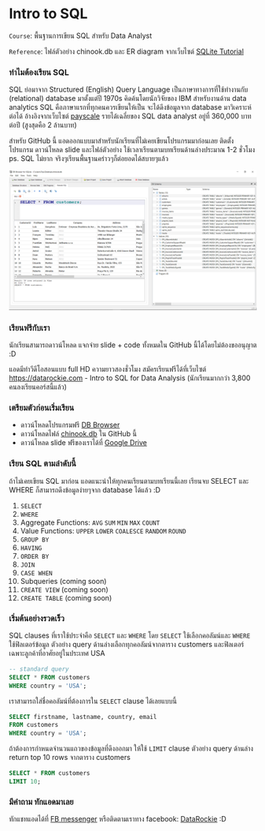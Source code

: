 # Intro to SQL

`Course`: พื้นฐานการเขียน SQL สำหรับ Data Analyst

`Reference`: ไฟล์ตัวอย่าง chinook.db และ ER diagram จากเว็บไซต์ [SQLite Tutorial](https://www.sqlitetutorial.net/)

### ทำไมต้องเรียน SQL

SQL ย่อมาจาก Structured (English) Query Language เป็นภาษาทางการที่ใช้ทำงานกับ (relational) database มาตั้งแต่ปี 1970s คิดค้นโดยนักวิจัยของ IBM สำหรับงานด้าน data analytics SQL คือภาษาแรกที่ทุกคนควรเขียนให้เป็น จะได้ดึงข้อมูลจาก database มาวิเคราะห์ต่อได้ อ้างอิงจากเว็บไซต์ [payscale](https://www.payscale.com/research/TH/Job=Data_Analyst/Salary) รายได้เฉลี่ยของ SQL data analyst อยู่ที่ 360,000 บาทต่อปี (สูงสุดคือ 2 ล้านบาท)

สำหรับ GitHub นี้ แอดออกแบบมาสำหรับนักเรียนที่ไม่เคยเขียนโปรแกรมมาก่อนเลย ติดตั้งโปรแกรม ดาวน์โหลด slide และไฟล์ตัวอย่าง ใช้เวลาเรียนตามบทเรียนด้านล่างประมาณ 1-2 ชั่วโมง ps. SQL ไม่ยาก จริงๆเรียนพื้นฐานคร่าวๆก็ต่อยอดได้สบายๆแล้ว

![DB Browser](https://github.com/datarockie/intro-sql/blob/master/DB%20Browser.png)

### เรียนฟรีกับเรา

นักเรียนสามารถดาวน์โหลด แจกจ่าย slide + code ทั้งหมดใน GitHub นี้ได้โดยไม่ต้องขออนุญาต :D

แอดมีทำวีดีโอสอนแบบ full HD ความยาวสองชั่วโมง สมัครเรียนฟรีได้ที่เว็บไซต์ https://datarockie.com - Intro to SQL for Data Analysis (นักเรียนมากกว่า 3,800 คนลงเรียนคอร์สนี้แล้ว)

### เตรียมตัวก่อนเริ่มเรียน

* ดาวน์โหลดโปรแกรมฟรี [DB Browser](https://sqlitebrowser.org/)
* ดาวน์โหลดไฟล์ [chinook.db](https://github.com/datarockie/intro-sql/blob/master/chinook.db) ใน GitHub นี้
* ดาวน์โหลด slide ฟรีของเราได้ที่ [Google Drive](https://bit.ly/DATASQL2020)

### เรียน SQL ตามลำดับนี้

ถ้าไม่เคยเขียน SQL มาก่อน แอดแนะนำให้ทุกคนเรียนตามบทเรียนนี้เลย เรียนจบ SELECT และ WHERE ก็สามารถดึงข้อมูลง่ายๆจาก database ได้แล้ว :D

1. `SELECT`
2. `WHERE`
3. Aggregate Functions: `AVG` `SUM` `MIN` `MAX` `COUNT`
4. Value Functions: `UPPER` `LOWER` `COALESCE` `RANDOM` `ROUND`
5. `GROUP BY`
6. `HAVING`
7. `ORDER BY`
8. `JOIN`
9. `CASE WHEN`
10. Subqueries (coming soon)
11. `CREATE VIEW` (coming soon)
12. `CREATE TABLE` (coming soon)

### เริ่มต้นอย่างรวดเร็ว

SQL clauses ที่เราใช้ประจำคือ `SELECT` และ `WHERE` โดย `SELECT` ใช้เลือกคอลัมน์และ `WHERE` ใช้ฟิลเตอร์ข้อมูล ตัวอย่าง query ด้านล่างเลือกทุกคอลัมน์จากตาราง customers และฟิลเตอร์เฉพาะลูกค้าที่อาศัยอยู่ในประเทศ USA

```SQL
-- standard query
SELECT * FROM customers
WHERE country = 'USA';
```

เราสามารถใส่ชื่อคอลัมน์ที่ต้องการใน `SELECT` clause ได้เลยแบบนี้

```SQL
SELECT firstname, lastname, country, email
FROM customers
WHERE country = 'USA';
```

ถ้าต้องการกำหนดจำนวนแถวของข้อมูลที่ดึงออกมา ให้ใช้ `LIMIT` clause ตัวอย่าง query ด้านล่าง return top 10 rows จากตาราง customers

```SQL
SELECT * FROM customers
LIMIT 10;
```

### มีคำถาม ทักแอดมาเลย

ทักแชทแอดได้ที่ [FB messenger](https://m.me/datarockie) หรือติดตามเราทาง facebook: [DataRockie](https://www.facebook.com/datarockie) :D
